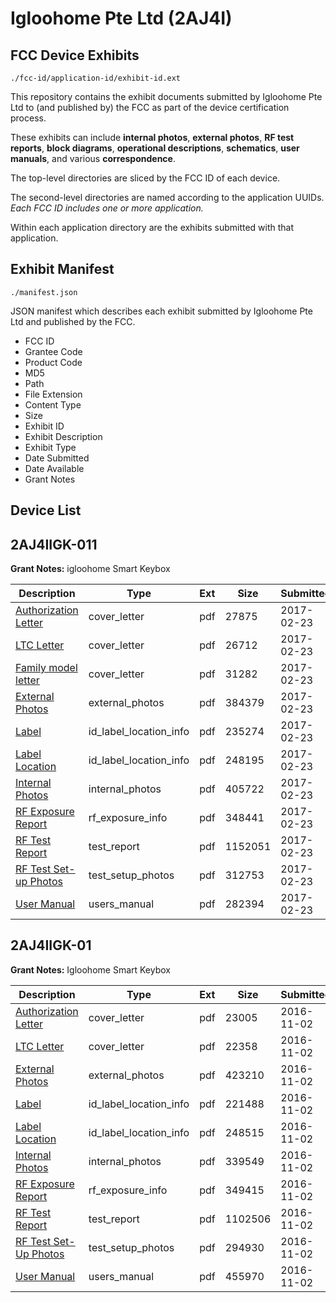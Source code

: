 # Igloohome Pte Ltd (2AJ4I)
## FCC Device Exhibits

```
./fcc-id/application-id/exhibit-id.ext
```

This repository contains the exhibit documents submitted by Igloohome Pte Ltd to (and published by) the FCC as part of the device certification process.

These exhibits can include **internal photos**, **external photos**, **RF test reports**, **block diagrams**, **operational descriptions**, **schematics**, **user manuals**, and various **correspondence**.

The top-level directories are sliced by the FCC ID of each device.

The second-level directories are named according to the application UUIDs. *Each FCC ID includes one or more application.*

Within each application directory are the exhibits submitted with that application. 

## Exhibit Manifest

```
./manifest.json
```

JSON manifest which describes each exhibit submitted by Igloohome Pte Ltd and published by the FCC.

- FCC ID
- Grantee Code
- Product Code
- MD5
- Path
- File Extension
- Content Type
- Size
- Exhibit ID
- Exhibit Description
- Exhibit Type
- Date Submitted
- Date Available
- Grant Notes

## Device List
## 2AJ4IIGK-011
**Grant Notes:** igloohome Smart Keybox

| Description | Type | Ext | Size | Submitted | Available |
| ----------- | ---- | --- | ---- | --------- | --------- |
| [Authorization Letter](2AJ4IIGK-011/ee6808e9cb6a37127130add674a7be88/3292747.pdf) | cover_letter | pdf | 27875 | 2017-02-23 | 2017-02-23 |
| [LTC Letter](2AJ4IIGK-011/ee6808e9cb6a37127130add674a7be88/3292748.pdf) | cover_letter | pdf | 26712 | 2017-02-23 | 2017-02-23 |
| [Family model letter](2AJ4IIGK-011/ee6808e9cb6a37127130add674a7be88/3292749.pdf) | cover_letter | pdf | 31282 | 2017-02-23 | 2017-02-23 |
| [External Photos](2AJ4IIGK-011/ee6808e9cb6a37127130add674a7be88/3292750.pdf) | external_photos | pdf | 384379 | 2017-02-23 | 2017-02-23 |
| [Label](2AJ4IIGK-011/ee6808e9cb6a37127130add674a7be88/3292751.pdf) | id_label_location_info | pdf | 235274 | 2017-02-23 | 2017-02-23 |
| [Label Location](2AJ4IIGK-011/ee6808e9cb6a37127130add674a7be88/3292752.pdf) | id_label_location_info | pdf | 248195 | 2017-02-23 | 2017-02-23 |
| [Internal Photos](2AJ4IIGK-011/ee6808e9cb6a37127130add674a7be88/3292753.pdf) | internal_photos | pdf | 405722 | 2017-02-23 | 2017-02-23 |
| [RF Exposure Report](2AJ4IIGK-011/ee6808e9cb6a37127130add674a7be88/3292755.pdf) | rf_exposure_info | pdf | 348441 | 2017-02-23 | 2017-02-23 |
| [RF Test Report](2AJ4IIGK-011/ee6808e9cb6a37127130add674a7be88/3292758.pdf) | test_report | pdf | 1152051 | 2017-02-23 | 2017-02-23 |
| [RF Test Set-up Photos](2AJ4IIGK-011/ee6808e9cb6a37127130add674a7be88/3292759.pdf) | test_setup_photos | pdf | 312753 | 2017-02-23 | 2017-02-23 |
| [User Manual](2AJ4IIGK-011/ee6808e9cb6a37127130add674a7be88/3292757.pdf) | users_manual | pdf | 282394 | 2017-02-23 | 2017-02-23 |
## 2AJ4IIGK-01
**Grant Notes:** Igloohome Smart Keybox

| Description | Type | Ext | Size | Submitted | Available |
| ----------- | ---- | --- | ---- | --------- | --------- |
| [Authorization Letter](2AJ4IIGK-01/84f8736e1e94212b2af3ef8c9bc3aa1c/3183484.pdf) | cover_letter | pdf | 23005 | 2016-11-02 | 2016-11-02 |
| [LTC Letter](2AJ4IIGK-01/84f8736e1e94212b2af3ef8c9bc3aa1c/3183485.pdf) | cover_letter | pdf | 22358 | 2016-11-02 | 2016-11-02 |
| [External Photos](2AJ4IIGK-01/84f8736e1e94212b2af3ef8c9bc3aa1c/3183486.pdf) | external_photos | pdf | 423210 | 2016-11-02 | 2016-11-02 |
| [Label](2AJ4IIGK-01/84f8736e1e94212b2af3ef8c9bc3aa1c/3183487.pdf) | id_label_location_info | pdf | 221488 | 2016-11-02 | 2016-11-02 |
| [Label Location](2AJ4IIGK-01/84f8736e1e94212b2af3ef8c9bc3aa1c/3183488.pdf) | id_label_location_info | pdf | 248515 | 2016-11-02 | 2016-11-02 |
| [Internal Photos](2AJ4IIGK-01/84f8736e1e94212b2af3ef8c9bc3aa1c/3183489.pdf) | internal_photos | pdf | 339549 | 2016-11-02 | 2016-11-02 |
| [RF Exposure Report](2AJ4IIGK-01/84f8736e1e94212b2af3ef8c9bc3aa1c/3183491.pdf) | rf_exposure_info | pdf | 349415 | 2016-11-02 | 2016-11-02 |
| [RF Test Report](2AJ4IIGK-01/84f8736e1e94212b2af3ef8c9bc3aa1c/3183493.pdf) | test_report | pdf | 1102506 | 2016-11-02 | 2016-11-02 |
| [RF Test Set-Up Photos](2AJ4IIGK-01/84f8736e1e94212b2af3ef8c9bc3aa1c/3183494.pdf) | test_setup_photos | pdf | 294930 | 2016-11-02 | 2016-11-02 |
| [User Manual](2AJ4IIGK-01/84f8736e1e94212b2af3ef8c9bc3aa1c/3183495.pdf) | users_manual | pdf | 455970 | 2016-11-02 | 2016-11-02 |
